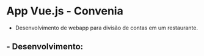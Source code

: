 # App Vue.js - Convenia

- Desenvolvimento de webapp para divisão de contas em um restaurante.

## - Desenvolvimento:

